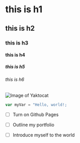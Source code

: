 # this is h1
## this is h2
### this is h3
#### this is h4
##### this is h5
###### this is h6

![Image of Yaktocat](https://octodex.github.com/images/yaktocat.png)

``` javascript
var myVar = "Hello, world!;
```
- [ ] Turn on Github Pages
- [ ] Outline my portfolio
- [ ] Introduce myself to the world
  
